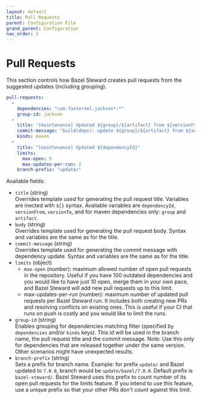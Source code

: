 ```yaml
---
layout: default
title: Pull Requests
parent: Configuration File
grand_parent: Configuration
nav_order: 3
---
```


# Pull Requests
This section controls how Bazel Steward creates pull requests from the suggested updates (including grouping).

```yaml
pull-requests:
  -   
    dependencies: "com.fasterxml.jackson*:*"
    group-id: jackson
  - 
    title: "[maintenance] Updated ${group}/${artifact} from ${versionFrom} to ${versionTo}"
    commit-message: "build(deps): update ${group}/${artifact} from ${versionFrom} to ${versionTo}"
    kinds: maven
  - 
    title: "[maintenance] Updated ${dependencyId}"
    limits:
      max-open: 5
      max-updates-per-run: 2
    branch-prefix: "update/"
```

Available fields:
  * `title` (string) <br/>
    Overrides template used for generating the pull request title. Variables are inected with `${}` syntax.
    Available variables are `dependencyId`, `versionFrom`, `versionTo`, and for maven dependencies only: `group` and `artifact`.
  * `body` (string) <br/>
    Overrides template used for generating the pull request body. Syntax and variables are the same as for the title.
  * `commit-message` (string) <br/>
    Overrides template used for generating the commit message with dependency update. Syntax and variables are the same 
    as for the title.
  * `limits` (object) <br/>
      - `max-open` (number): maximum allowed number of open pull requests in the repository. Useful if you have 100 outdated dependencies and you would like to have just 10 open, merge them in your own pace, and Bazel Steward will add new pull requests up to this limit.
      - max-updates-per-run (number): maximum number of updated pull requests per Bazel Steward run. It includes both creating new PRs and resolving conflicts on existing ones. This is useful if your CI that runs on push is costly and you would like to limit the runs.
  * `group-id` (string) <br/>
    Enables grouping for dependencies matching filter (specified by `dependencies` and/or `kinds` keys).
    This id will be used in the branch name, the pull request title and the commit message.
    Note: Use this only for dependencies that are released together under the same version. Other scenarios might have unexpected results.
  * `branch-prefix` (string) <br/>
    Sets a prefix for branch name. Example: for prefix `update/` and Bazel updated to `7.0.0`, branch would be `update/bazel/7.0.0`. 
    Default prefix is `bazel-steward/`. Bazel Steward uses this prefix to count number of its open pull requests for the limits feature. 
    If you intend to use this feature, use a unique prefix so that your other PRs don't count against this limit.
